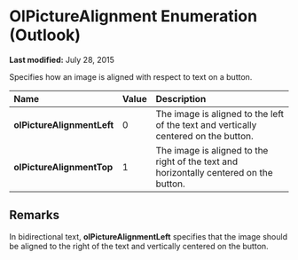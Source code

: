 
# OlPictureAlignment Enumeration (Outlook)

 **Last modified:** July 28, 2015

Specifies how an image is aligned with respect to text on a button.


|**Name**|**Value**|**Description**|
|:-----|:-----|:-----|
| **olPictureAlignmentLeft**|0|The image is aligned to the left of the text and vertically centered on the button. |
| **olPictureAlignmentTop**|1|The image is aligned to the right of the text and horizontally centered on the button. |

## Remarks

In bidirectional text,  **olPictureAlignmentLeft** specifies that the image should be aligned to the right of the text and vertically centered on the button.

